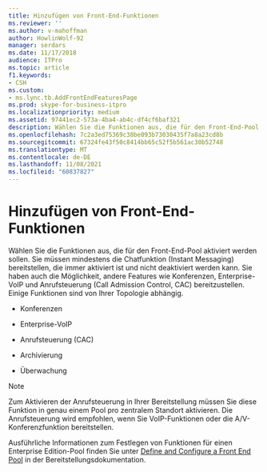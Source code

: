 ```yaml
---
title: Hinzufügen von Front-End-Funktionen
ms.reviewer: ''
ms.author: v-mahoffman
author: HowlinWolf-92
manager: serdars
ms.date: 11/17/2018
audience: ITPro
ms.topic: article
f1.keywords:
- CSH
ms.custom:
- ms.lync.tb.AddFrontEndFeaturesPage
ms.prod: skype-for-business-itpro
ms.localizationpriority: medium
ms.assetid: 97441ec2-573a-4ba4-ab4c-df4cf6baf321
description: Wählen Sie die Funktionen aus, die für den Front-End-Pool aktiviert werden sollen. Sie müssen mindestens die Chatfunktion (Instant Messaging) bereitstellen, die immer aktiviert ist und nicht deaktiviert werden kann. Sie haben auch die Möglichkeit, andere Features wie Konferenzen, Enterprise-VoIP und Anrufsteuerung (Call Admission Control, CAC) bereitzustellen. Einige Funktionen sind von Ihrer Topologie abhängig.
ms.openlocfilehash: 7c2a3ed75369c38be093b73030435f7a8a23cd8b
ms.sourcegitcommit: 67324fe43f50c8414bb65c52f5b561ac30b52748
ms.translationtype: MT
ms.contentlocale: de-DE
ms.lasthandoff: 11/08/2021
ms.locfileid: "60837827"
---
```

# <a name="add-front-end-features"></a>Hinzufügen von Front-End-Funktionen

Wählen Sie die Funktionen aus, die für den Front-End-Pool aktiviert werden sollen. Sie müssen mindestens die Chatfunktion (Instant Messaging) bereitstellen, die immer aktiviert ist und nicht deaktiviert werden kann. Sie haben auch die Möglichkeit, andere Features wie Konferenzen, Enterprise-VoIP und Anrufsteuerung (Call Admission Control, CAC) bereitzustellen. Einige Funktionen sind von Ihrer Topologie abhängig.

- Konferenzen

- Enterprise-VoIP

- Anrufsteuerung (CAC)

- Archivierung

- Überwachung

> [!NOTE]
> Zum Aktivieren der Anrufsteuerung in Ihrer Bereitstellung müssen Sie diese Funktion in genau einem Pool pro zentralem Standort aktivieren. Die Anrufsteuerung wird empfohlen, wenn Sie VoIP-Funktionen oder die A/V-Konferenzfunktion bereitstellen.

Ausführliche Informationen zum Festlegen von Funktionen für einen Enterprise Edition-Pool finden Sie unter [Define and Configure a Front End Pool](/previous-versions/office/lync-server-2013/lync-server-2013-define-and-configure-a-front-end-pool-or-standard-edition-server) in der Bereitstellungsdokumentation.